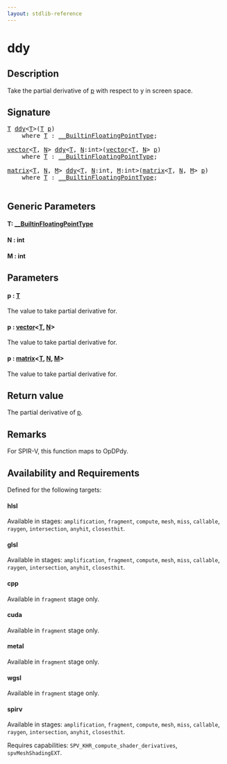 ```yaml
---
layout: stdlib-reference
---
```


# ddy

## Description

Take the partial derivative of <span class='code'><a href="ddy.md#decl-p" class="code_param">p</a></span> with respect to y in screen space.



## Signature 

<pre>
<a href="ddy.md#typeparam-T" class="code_type">T</a> <a href="ddy.md">ddy</a>&lt;<a href="ddy.md#typeparam-T" class="code_type">T</a>&gt;(<a href="ddy.md#typeparam-T" class="code_type">T</a> <a href="ddy.md#decl-p" class="code_param">p</a>)
    <span class='code_keyword'>where</span> <a href="ddy.md#typeparam-T" class="code_type">T</a> : <a href="../interfaces/0_builtinfloatingpointtype-029hm/index.md" class="code_type">__BuiltinFloatingPointType</a>;

<a href="../types/vector/index.md" class="code_type">vector</a>&lt;<a href="ddy.md#typeparam-T" class="code_type">T</a>, <a href="ddy.md#decl-N" class="code_var">N</a>&gt; <a href="ddy.md">ddy</a>&lt;<a href="ddy.md#typeparam-T" class="code_type">T</a>, <a href="ddy.md#decl-N" class="code_var">N</a>:<span class="code_keyword">int</span>&gt;(<a href="../types/vector/index.md" class="code_type">vector</a>&lt;<a href="ddy.md#typeparam-T" class="code_type">T</a>, <a href="ddy.md#decl-N" class="code_var">N</a>&gt; <a href="ddy.md#decl-p" class="code_param">p</a>)
    <span class='code_keyword'>where</span> <a href="ddy.md#typeparam-T" class="code_type">T</a> : <a href="../interfaces/0_builtinfloatingpointtype-029hm/index.md" class="code_type">__BuiltinFloatingPointType</a>;

<a href="../types/matrix/index.md" class="code_type">matrix</a>&lt;<a href="ddy.md#typeparam-T" class="code_type">T</a>, <a href="ddy.md#decl-N" class="code_var">N</a>, <a href="ddy.md#decl-M" class="code_var">M</a>&gt; <a href="ddy.md">ddy</a>&lt;<a href="ddy.md#typeparam-T" class="code_type">T</a>, <a href="ddy.md#decl-N" class="code_var">N</a>:<span class="code_keyword">int</span>, <a href="ddy.md#decl-M" class="code_var">M</a>:<span class="code_keyword">int</span>&gt;(<a href="../types/matrix/index.md" class="code_type">matrix</a>&lt;<a href="ddy.md#typeparam-T" class="code_type">T</a>, <a href="ddy.md#decl-N" class="code_var">N</a>, <a href="ddy.md#decl-M" class="code_var">M</a>&gt; <a href="ddy.md#decl-p" class="code_param">p</a>)
    <span class='code_keyword'>where</span> <a href="ddy.md#typeparam-T" class="code_type">T</a> : <a href="../interfaces/0_builtinfloatingpointtype-029hm/index.md" class="code_type">__BuiltinFloatingPointType</a>;

</pre>

## Generic Parameters

####  <a id="typeparam-T"></a>T: [\_\_BuiltinFloatingPointType](../interfaces/0_builtinfloatingpointtype-029hm/index.md)
####  <a id="decl-N"></a>N  : int
####  <a id="decl-M"></a>M  : int

## Parameters

####  <a id="decl-p"></a>p  : [T](ddy.md#typeparam-T)
The value to take partial derivative for.

####  <a id="decl-p"></a>p  : [vector](../types/vector/index.md)\<[T](../types/vector/index.md#typeparam-T), [N](../types/vector/index.md#decl-N)\>
The value to take partial derivative for.

####  <a id="decl-p"></a>p  : [matrix](../types/matrix/index.md)\<[T](../types/matrix/t-0.md), [N](../types/matrix/index.md#decl-N), [M](../types/matrix/index.md#decl-M)\>
The value to take partial derivative for.


## Return value
The partial derivative of <span class='code'><a href="ddy.md#decl-p" class="code_param">p</a></span>.

## Remarks
For SPIR-V, this function maps to <span class='code'>OpDPdy</span>.


## Availability and Requirements

Defined for the following targets:

#### hlsl
Available in stages: `amplification`, `fragment`, `compute`, `mesh`, `miss`, `callable`, `raygen`, `intersection`, `anyhit`, `closesthit`.

#### glsl
Available in stages: `amplification`, `fragment`, `compute`, `mesh`, `miss`, `callable`, `raygen`, `intersection`, `anyhit`, `closesthit`.

#### cpp
Available in `fragment` stage only.

#### cuda
Available in `fragment` stage only.

#### metal
Available in `fragment` stage only.

#### wgsl
Available in `fragment` stage only.

#### spirv
Available in stages: `amplification`, `fragment`, `compute`, `mesh`, `miss`, `callable`, `raygen`, `intersection`, `anyhit`, `closesthit`.

Requires capabilities: `SPV_KHR_compute_shader_derivatives`, `spvMeshShadingEXT`.



<script>
// Fix .md links to .html when on ReadTheDocs
if (window.location.hostname.includes('readthedocs') || 
    window.location.hostname.includes('rtfd.io')) {
  document.addEventListener('DOMContentLoaded', function() {
    const links = document.querySelectorAll('a');
    links.forEach(link => {
      const href = link.getAttribute('href');
      if (href && href.includes('.md')) {
        // This regex will handle .md links with or without fragment identifiers or query parameters
        link.href = link.href.replace(/(.+)\.md(#[^?]*)?(\?.*)?$/, '$1.html$2$3');
      }
    });
  });
}
</script>
